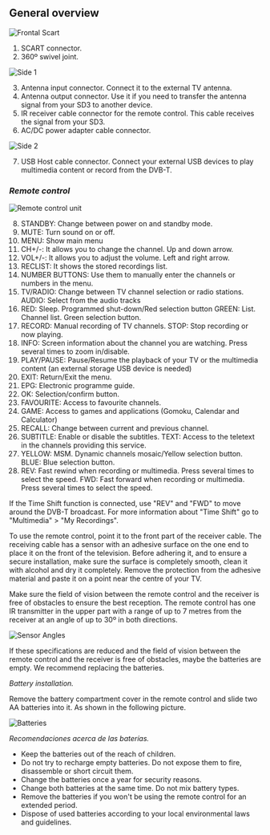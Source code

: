 ## General overview

![Frontal Scart](http://static.energysistem.com/images/manuals/42510/555f14e763c04.jpg)

1. SCART connector.
2. 360º swivel joint.

![Side 1](http://static.energysistem.com/images/manuals/42510/555f149545541.jpg)

3. Antenna input connector. Connect it to the external TV antenna.
4. Antenna output connector. Use it if you need to transfer the antenna signal from your SD3 to another device.
5. IR receiver cable connector for the remote control. This cable receives the signal from your SD3.
6. AC/DC power adapter cable connector. 

![Side 2](http://static.energysistem.com/images/manuals/42510/555f14657d929.jpg)

7. USB Host cable connector. Connect your external USB devices to play multimedia content or record from the DVB-T.

### *Remote control*
![Remote control unit](http://static.energysistem.com/images/manuals/42510/555f14b3c066f.jpg)

8. STANDBY: Change between power on and standby mode.
9. MUTE: Turn sound on or off.
10. MENU: Show main menu
11. CH+/-: It allows you to change the channel. Up and down arrow.
12. VOL+/-: It allows you to adjust the volume. Left and right arrow.
13. RECLIST: It shows the stored recordings list.
14. NUMBER BUTTONS: Use them to manually enter the channels or numbers in the menu.
15. TV/RADIO: Change between TV channel selection or radio stations. AUDIO: Select from the audio tracks
16. RED: Sleep. Programmed shut-down/Red selection button GREEN: List. Channel list. Green selection button.
17. RECORD: Manual recording of TV channels. STOP: Stop recording or now playing.
18. INFO: Screen information about the channel you are watching. Press several times to zoom in/disable.
19. PLAY/PAUSE: Pause/Resume the playback of your TV or the multimedia content (an external storage USB device is needed)
20. EXIT: Return/Exit the menu.
12. EPG: Electronic programme guide.
22. OK: Selection/confirm button.
23. FAVOURITE: Access to favourite channels.
24. GAME: Access to games and applications (Gomoku, Calendar and Calculator)
25. RECALL: Change between current and previous channel.
26. SUBTITLE: Enable or disable the subtitles. TEXT: Access to the teletext in the channels providing this service.
27. YELLOW: MSM. Dynamic channels mosaic/Yellow selection button. BLUE: Blue selection button.
28. REV: Fast rewind when recording or multimedia. Press several times to select the speed. FWD: Fast forward when recording or multimedia. Press several times to select the speed.

If the Time Shift function is connected, use "REV" and "FWD" to move around the DVB-T broadcast. For more information about "Time Shift" go to "Multimedia" > "My Recordings".

To use the remote control, point it to the front part of the receiver cable. The receiving cable has a sensor with an adhesive surface on the one end to place it on the front of the television.  Before adhering it, and to ensure a secure installation, make sure the surface is completely smooth, clean it with alcohol and dry it completely. Remove the protection from the adhesive material and paste it on a point near the centre of your TV.

Make sure the field of vision between the remote control and the receiver is free of obstacles to ensure the best reception. The remote control has one IR transmitter in the upper part with a range of up to 7 metres from the receiver at an angle of up to 30º in both directions.


![Sensor Angles](http://static.energysistem.com/images/manuals/42510/5566d47c0d54d.jpg)

If these specifications are reduced and the field of vision between the remote control and the receiver is free of obstacles, maybe the batteries are empty. We recommend replacing the batteries.

*Battery installation.*

Remove the battery compartment cover in the remote control and slide two AA batteries into it. As shown in the following picture.

![Batteries](http://static.energysistem.com/images/manuals/42510/5566d5fb06f23.jpg)

*Recomendaciones acerca de las baterías.*
*	Keep the batteries out of the reach of children. 
*	Do not try to recharge empty batteries. Do not expose them to fire, disassemble or short circuit them. 
*	Change the batteries once a year for security reasons.
*	Change both batteries at the same time. Do not mix battery types.
*	Remove the batteries if you won't be using the remote control for an extended period.
*	Dispose of used batteries according to your local environmental laws and guidelines.

